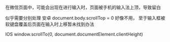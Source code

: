在微信页面中，可能会出现在进行输入时，页面被手机的输入法上顶，导致留白

似乎需要分别处理
安卓
document.body.scrollTop = 0 好像不用，
至于输入框被软键盘覆盖后页面在输入时上移暂未找到办法

IOS
window.scrollTo(0, document.documentElement.clientHeight)
